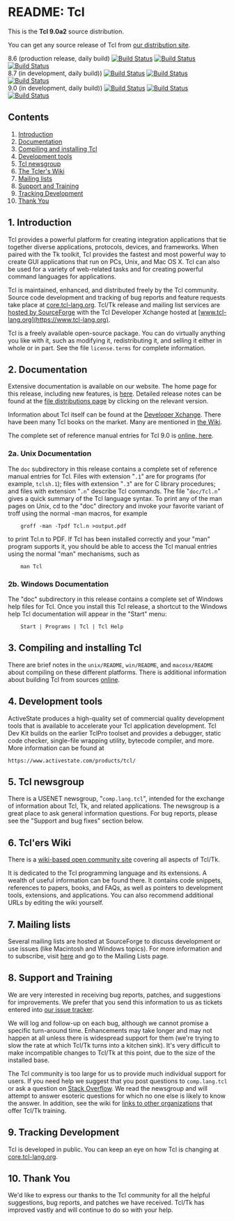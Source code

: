 # README:  Tcl

This is the **Tcl 9.0a2** source distribution.

You can get any source release of Tcl from [our distribution
site](https://sourceforge.net/projects/tcl/files/Tcl/).

8.6 (production release, daily build)
[![Build Status](https://github.com/tcltk/tcl/workflows/Linux/badge.svg?branch=core-8-6-branch)](https://github.com/tcltk/tcl/actions?query=workflow%3A%22Linux%22+branch%3Acore-8-6-branch)
[![Build Status](https://github.com/tcltk/tcl/workflows/Windows/badge.svg?branch=core-8-6-branch)](https://github.com/tcltk/tcl/actions?query=workflow%3A%22Windows%22+branch%3Acore-8-6-branch)
[![Build Status](https://github.com/tcltk/tcl/workflows/macOS/badge.svg?branch=core-8-6-branch)](https://github.com/tcltk/tcl/actions?query=workflow%3A%22macOS%22+branch%3Acore-8-6-branch)
<br>
8.7 (in development, daily build))
[![Build Status](https://github.com/tcltk/tcl/workflows/Linux/badge.svg?branch=core-8-branch)](https://github.com/tcltk/tcl/actions?query=workflow%3A%22Linux%22+branch%3Acore-8-branch)
[![Build Status](https://github.com/tcltk/tcl/workflows/Windows/badge.svg?branch=core-8-branch)](https://github.com/tcltk/tcl/actions?query=workflow%3A%22Windows%22+branch%3Acore-8-branch)
[![Build Status](https://github.com/tcltk/tcl/workflows/macOS/badge.svg?branch=core-8-branch)](https://github.com/tcltk/tcl/actions?query=workflow%3A%22macOS%22+branch%3Acore-8-branch)
<br>
9.0 (in development, daily build))
[![Build Status](https://github.com/tcltk/tcl/workflows/Linux/badge.svg?branch=main)](https://github.com/tcltk/tcl/actions?query=workflow%3A%22Linux%22+branch%3Amain)
[![Build Status](https://github.com/tcltk/tcl/workflows/Windows/badge.svg?branch=main)](https://github.com/tcltk/tcl/actions?query=workflow%3A%22Windows%22+branch%3Amain)
[![Build Status](https://github.com/tcltk/tcl/workflows/macOS/badge.svg?branch=main)](https://github.com/tcltk/tcl/actions?query=workflow%3A%22macOS%22+branch%3Amain)

## Contents
 1. [Introduction](#intro)
 2. [Documentation](#doc)
 3. [Compiling and installing Tcl](#build)
 4. [Development tools](#devtools)
 5. [Tcl newsgroup](#complangtcl)
 6. [The Tcler's Wiki](#wiki)
 7. [Mailing lists](#email)
 8. [Support and Training](#support)
 9. [Tracking Development](#watch)
 10. [Thank You](#thanks)

## <a id="intro">1.</a> Introduction
Tcl provides a powerful platform for creating integration applications that
tie together diverse applications, protocols, devices, and frameworks.
When paired with the Tk toolkit, Tcl provides the fastest and most powerful
way to create GUI applications that run on PCs, Unix, and Mac OS X.
Tcl can also be used for a variety of web-related tasks and for creating
powerful command languages for applications.

Tcl is maintained, enhanced, and distributed freely by the Tcl community.
Source code development and tracking of bug reports and feature requests
take place at [core.tcl-lang.org](https://core.tcl-lang.org/).
Tcl/Tk release and mailing list services are [hosted by
SourceForge](https://sourceforge.net/projects/tcl/)
with the Tcl Developer Xchange hosted at
[www.tcl-lang.org](https://www.tcl-lang.org).

Tcl is a freely available open-source package.  You can do virtually
anything you like with it, such as modifying it, redistributing it,
and selling it either in whole or in part.  See the file
`license.terms` for complete information.

## <a id="doc">2.</a> Documentation
Extensive documentation is available on our website.
The home page for this release, including new features, is
[here](https://www.tcl-lang.org/software/tcltk/9.0.html).
Detailed release notes can be found at the
[file distributions page](https://sourceforge.net/projects/tcl/files/Tcl/)
by clicking on the relevant version.

Information about Tcl itself can be found at the [Developer
Xchange](https://www.tcl-lang.org/about/).
There have been many Tcl books on the market.  Many are mentioned in
[the Wiki](https://wiki.tcl-lang.org/_/ref?N=25206).

The complete set of reference manual entries for Tcl 9.0 is [online,
here](https://www.tcl-lang.org/man/tcl9.0/).

### <a id="doc.unix">2a.</a> Unix Documentation
The `doc` subdirectory in this release contains a complete set of
reference manual entries for Tcl.  Files with extension "`.1`" are for
programs (for example, `tclsh.1`); files with extension "`.3`" are for C
library procedures; and files with extension "`.n`" describe Tcl
commands.  The file "`doc/Tcl.n`" gives a quick summary of the Tcl
language syntax.  To print any of the man pages on Unix, cd to the
"doc" directory and invoke your favorite variant of troff using the
normal -man macros, for example

		groff -man -Tpdf Tcl.n >output.pdf

to print Tcl.n to PDF.  If Tcl has been installed correctly and your "man" program
supports it, you should be able to access the Tcl manual entries using the
normal "man" mechanisms, such as

		man Tcl

### <a id="doc.win">2b.</a> Windows Documentation
The "doc" subdirectory in this release contains a complete set of Windows
help files for Tcl.  Once you install this Tcl release, a shortcut to the
Windows help Tcl documentation will appear in the "Start" menu:

		Start | Programs | Tcl | Tcl Help

## <a id="build">3.</a> Compiling and installing Tcl
There are brief notes in the `unix/README`, `win/README`, and `macosx/README`
about compiling on these different platforms.  There is additional information
about building Tcl from sources
[online](https://www.tcl-lang.org/doc/howto/compile.html).

## <a id="devtools">4.</a> Development tools
ActiveState produces a high-quality set of commercial quality development
tools that is available to accelerate your Tcl application development.
Tcl Dev Kit builds on the earlier TclPro toolset and provides a debugger,
static code checker, single-file wrapping utility, bytecode compiler, and
more.  More information can be found at

	https://www.activestate.com/products/tcl/

## <a id="complangtcl">5.</a> Tcl newsgroup
There is a USENET newsgroup, "`comp.lang.tcl`", intended for the exchange of
information about Tcl, Tk, and related applications.  The newsgroup is a
great place to ask general information questions.  For bug reports, please
see the "Support and bug fixes" section below.

## <a id="wiki">6.</a> Tcl'ers Wiki
There is a [wiki-based open community site](https://wiki.tcl-lang.org/)
covering all aspects of Tcl/Tk.

It is dedicated to the Tcl programming language and its extensions.  A
wealth of useful information can be found there.  It contains code
snippets, references to papers, books, and FAQs, as well as pointers to
development tools, extensions, and applications.  You can also recommend
additional URLs by editing the wiki yourself.

## <a id="email">7.</a> Mailing lists
Several mailing lists are hosted at SourceForge to discuss development or use
issues (like Macintosh and Windows topics).  For more information and to
subscribe, visit [here](https://sourceforge.net/projects/tcl/) and go to the
Mailing Lists page.

## <a id="support">8.</a> Support and Training
We are very interested in receiving bug reports, patches, and suggestions for
improvements.  We prefer that you send this information to us as tickets
entered into [our issue tracker](https://core.tcl-lang.org/tcl/reportlist).

We will log and follow-up on each bug, although we cannot promise a
specific turn-around time.  Enhancements may take longer and may not happen
at all unless there is widespread support for them (we're trying to
slow the rate at which Tcl/Tk turns into a kitchen sink).  It's very
difficult to make incompatible changes to Tcl/Tk at this point, due to
the size of the installed base.

The Tcl community is too large for us to provide much individual support for
users.  If you need help we suggest that you post questions to `comp.lang.tcl`
or ask a question on [Stack
Overflow](https://stackoverflow.com/questions/tagged/tcl).  We read the
newsgroup and will attempt to answer esoteric questions for which no one else
is likely to know the answer.  In addition, see the wiki for [links to other
organizations](https://wiki.tcl-lang.org/training) that offer Tcl/Tk training.

## <a id="watch">9.</a> Tracking Development
Tcl is developed in public.  You can keep an eye on how Tcl is changing at
[core.tcl-lang.org](https://core.tcl-lang.org/).

## <a id="thanks">10.</a> Thank You
We'd like to express our thanks to the Tcl community for all the
helpful suggestions, bug reports, and patches we have received.
Tcl/Tk has improved vastly and will continue to do so with your help.
